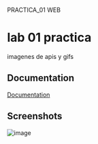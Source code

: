 PRACTICA_01 WEB

# lab 01 practica

imagenes de apis y gifs

## Documentation

[Documentation](https://jhonnfer.github.io/APISlab1/)


## Screenshots

![image](https://github.com/user-attachments/assets/7f55dbc8-eb77-4106-b653-4f42a2d4ad9c)

